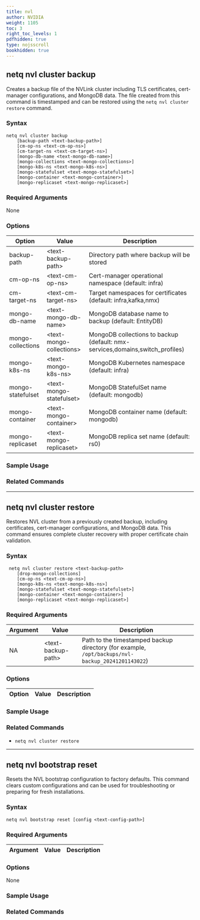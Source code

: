 ```yaml
---
title: nvl
author: NVIDIA
weight: 1105
toc: 3
right_toc_levels: 1
pdfhidden: true
type: nojsscroll
bookhidden: true
---
```

<!-- vale NVIDIA.HeadingTitles = NO -->
<!-- vale off -->
## netq nvl cluster backup
<!-- vale on -->

Creates a backup file of the NVLink cluster including TLS certificates, cert-manager configurations, and MongoDB data. The file created from this command is timestamped and can be restored using the `netq nvl cluster restore` command.

### Syntax

```
netq nvl cluster backup 
    [backup-path <text-backup-path>] 
    [cm-op-ns <text-cm-op-ns>] 
    [cm-target-ns <text-cm-target-ns>] 
    [mongo-db-name <text-mongo-db-name>] 
    [mongo-collections <text-mongo-collections>] 
    [mongo-k8s-ns <text-mongo-k8s-ns>] 
    [mongo-statefulset <text-mongo-statefulset>] 
    [mongo-container <text-mongo-container>] 
    [mongo-replicaset <text-mongo-replicaset>]
```

### Required Arguments

None


### Options

| Option | Value | Description |
| ---- | ---- | ---- |
| backup-path | \<text-backup-path\> | Directory path where backup will be stored |
| cm-op-ns | \<text-cm-op-ns\> | Cert-manager operational namespace (default: infra) |
| cm-target-ns | \<text-cm-target-ns\> | Target namespaces for certificates (default: infra,kafka,nmx) |
| mongo-db-name | \<text-mongo-db-name\> | MongoDB database name to backup (default: EntityDB) |
| mongo-collections | \<text-mongo-collections\> | MongoDB collections to backup (default: nmx-services,domains,switch_profiles) |
| mongo-k8s-ns | \<text-mongo-k8s-ns\> | MongoDB Kubernetes namespace (default: infra) |
| mongo-statefulset | \<text-mongo-statefulset\> | MongoDB StatefulSet name (default: mongodb) |
| mongo-container | \<text-mongo-container\> | MongoDB container name (default: mongodb) |
| mongo-replicaset | \<text-mongo-replicaset\> | MongoDB replica set name (default: rs0) |


### Sample Usage


### Related Commands


- - -

## netq nvl cluster restore

Restores NVL cluster from a previously created backup, including certificates, cert-manager configurations, and MongoDB data. This command ensures complete cluster recovery with proper certificate chain validation.


### Syntax

```
 netq nvl cluster restore <text-backup-path> 
    [drop-mongo-collections] 
    [cm-op-ns <text-cm-op-ns>] 
    [mongo-k8s-ns <text-mongo-k8s-ns>] 
    [mongo-statefulset <text-mongo-statefulset>] 
    [mongo-container <text-mongo-container>] 
    [mongo-replicaset <text-mongo-replicaset>]
```

### Required Arguments

| Argument | Value | Description |
| ---- | ---- | ---- |
| NA | \<text-backup-path\> | Path to the timestamped backup directory (for example, `/opt/backups/nvl-backup_20241201143022`) |

### Options

| Option | Value | Description |
| ---- | ---- | ---- |

### Sample Usage



### Related Commands

- `netq nvl cluster restore`
- - -

<!-- vale off -->
## netq nvl bootstrap reset
<!-- vale on -->
Resets the NVL bootstrap configuration to factory defaults. This command clears custom configurations and can be used for troubleshooting or preparing for fresh installations.



### Syntax

```
netq nvl bootstrap reset [config <text-config-path>]
```


### Required Arguments

| Argument | Value | Description |
| ---- | ---- | ---- |


### Options

None

### Sample Usage



### Related Commands

